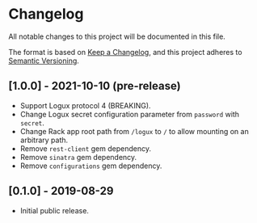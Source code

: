 # Changelog

All notable changes to this project will be documented in this file.

The format is based on [Keep a Changelog](https://keepachangelog.com/en/1.0.0/), and this project adheres to [Semantic Versioning](https://semver.org/spec/v2.0.0.html).

## [1.0.0] - 2021-10-10 (pre-release)

- Support Logux protocol 4 (BREAKING).
- Change Logux secret configuration parameter from `password` with `secret`.
- Change Rack app root path from `/logux` to `/` to allow mounting on an arbitrary path.
- Remove `rest-client` gem dependency.
- Remove `sinatra` gem dependency.
- Remove `configurations` gem dependency.

## [0.1.0] - 2019-08-29

- Initial public release.
